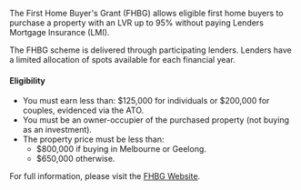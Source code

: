 The First Home Buyer's Grant (FHBG) allows eligible first home buyers to purchase a property with an LVR up to 95% without paying Lenders Mortgage Insurance (LMI).

The FHBG scheme is delivered through participating lenders. Lenders have a limited allocation of spots available for each financial year.

#### Eligibility

- You must earn less than: $125,000 for individuals or $200,000 for couples, evidenced via the ATO.
- You must be an owner-occupier of the purchased property (not buying as an investment).
- The property price must be less than:
  - $800,000 if buying in Melbourne or Geelong.
  - $650,000 otherwise.

For full information, please visit the [FHBG Website](https://www.nhfic.gov.au/support-buy-home/first-home-guarantee).

